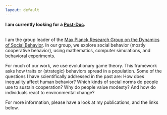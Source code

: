 ```yaml
---
layout: default
---
```


**I am currently looking for a [Post-Doc](https://christian-hilbe.github.io/postdoc_position/).**

\
I am the group leader of the [Max Planck Research Group on the Dynamics of Social Behavior](http://web.evolbio.mpg.de/social-behaviour/).
In our group, we explore social behavior (mostly cooperative behavior), using mathematics, computer simulations, and behavioral experiments. 

For much of our work, we use evolutionary game theory. 
This framework asks how traits or (strategic) behaviors spread in a population. 
Some of the questions I have scientifically addressed in the past are:
How does inequality affect human behavior? 
Which kinds of social norms do people use to sustain cooperation? 
Why do people value modesty? 
And how do individuals react to environmental change? 

For more information, please have a look at my publications, and the links below. 